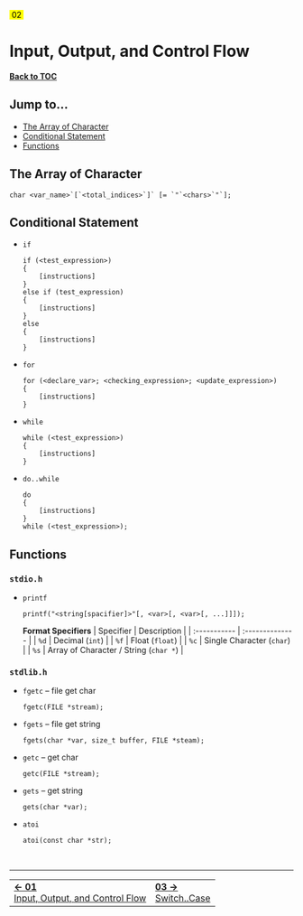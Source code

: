 <link rel="stylesheet" href="style.css">

<mark>&nbsp;02&nbsp;</mark>

# Input, Output, and Control Flow

[**Back to TOC**](/contents.md)

## Jump to...

- [The Array of Character](#the-array-of-character)
- [Conditional Statement](#conditional-statement)
- [Functions](#functions)

[comment]: <body>

## The Array of Character 

```
char <var_name>`[`<total_indices>`]` [= `"`<chars>`"`];
```

## Conditional Statement

- `if`
    ```
    if (<test_expression>)
    {
        [instructions]
    }
    else if (test_expression)
    {
        [instructions]
    }
    else
    {
        [instructions]
    }
    ```
- `for`
    ```
    for (<declare_var>; <checking_expression>; <update_expression>)
    {
        [instructions]
    }
    ```
- `while`
    ```
    while (<test_expression>)
    {
        [instructions]
    }
    ```
- `do..while`
    ```
    do
    {
        [instructions]
    }
    while (<test_expression>);
    ```

## Functions

### `stdio.h`

- `printf`<br>
    ```
    printf("<string[spacifier]>"[, <var>[, <var>[, ...]]]);
    ```
    **Format Specifiers**
    | Specifier    | Description     |
    | :----------- | :-------------- |
    | `%d`         | Decimal (`int`) |
    | `%f`         | Float (`float`) |
    | `%c`         | Single Character (`char`) |
    | `%s`         | Array of Character / String (`char *`) |

### `stdlib.h`

- `fgetc` – file get char<br>
    ```
    fgetc(FILE *stream);
    ```
- `fgets` – file get string<br>
    ```
    fgets(char *var, size_t buffer, FILE *steam);
    ```
- `getc` – get char<br>
    ```
    getc(FILE *stream);
    ```
- `gets` – get string<br>
    ```
    gets(char *var);
    ```
- `atoi`<br>
    ```
    atoi(const char *str);
    ```

[comment]: <footer>

<br>

---

<table style="width:100%">
    <td><div class="foot-previous">
        <a href="/src/01.md"><b>&#x2190; 01</b><br>Input, Output, and Control Flow</a>
    </div></td>
    <td><div class="foot-next">
        <a href="/src/03.md"><b>03 &#x2192;</b><br>Switch..Case</a>
    </div></td>
</table>
